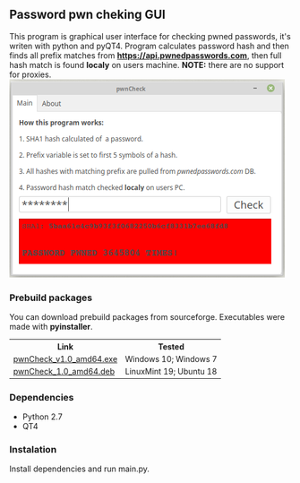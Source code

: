 <h2>Password pwn cheking GUI</h2>

This program is graphical user interface for checking pwned passwords, it's writen with python and pyQT4.
Program calculates password hash and then finds all prefix matches from <b>https://api.pwnedpasswords.com</b>,
then full hash match is found <b>localy</b> on users machine.
<b>NOTE:</b> there are no support for proxies.
![pwnCheck](https://raw.githubusercontent.com/f5AFfMhv/pwnCheck_GUI/master/pwnCheck_v1.png)

 <h3>Prebuild packages</h3>
You can download prebuild packages from sourceforge. Executables were made with <b>pyinstaller</b>.
 <table style="width:100%">
  <tr>
    <th>Link</th>
    <th>Tested</th>
  </tr>
  <tr>
    <td><a href="https://sourceforge.net/projects/pwncheck/files/pwnCheck_v1.0_amd64.exe/download">pwnCheck_v1.0_amd64.exe</a></td>
    <td>Windows 10; Windows 7</td>
  </tr>
  <tr>
    <td><a href="https://sourceforge.net/projects/pwncheck/files/pwnCheck_1.0_amd64.deb/download">pwnCheck_1.0_amd64.deb</a></td>
    <td>LinuxMint 19; Ubuntu 18</td>
  </tr>
</table> 

<h3>Dependencies</h3>
<ul>
  <li>Python 2.7</li>
  <li>QT4</li>
</ul>

<h3>Instalation</h3>

Install dependencies and run main.py.

